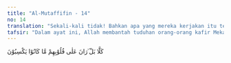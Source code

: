 ```yaml
---
title: "Al-Mutaffifin - 14"
no: 14
translation: "Sekali-kali tidak! Bahkan apa yang mereka kerjakan itu telah menutupi hati mereka. "
tafsir: "Dalam ayat ini, Allah membantah tuduhan orang-orang kafir Mekah yang mengatakan bahwa Al-Qur'an itu dongengan orang dahulu. Sama sekali bukan demikian. Sebenarnya apa yang selalu mereka usahakan itu menutup hati mereka. Kebiasaan mereka berbuat dosa telah menyebabkan hati mereka jadi keras, gelap, dan tertutup laksana logam yang berkarat. Oleh karena itu, mereka tidak dapat membedakan antara dusta yang berat dengan kebenaran yang terang benderang. Hati yang demikian hanya bisa dibersihkan dengan tobat yang sempurna."
---
```


كَلَّا بَلْ ۜرَانَ عَلٰى قُلُوْبِهِمْ مَّا كَانُوْا يَكْسِبُوْنَ 
